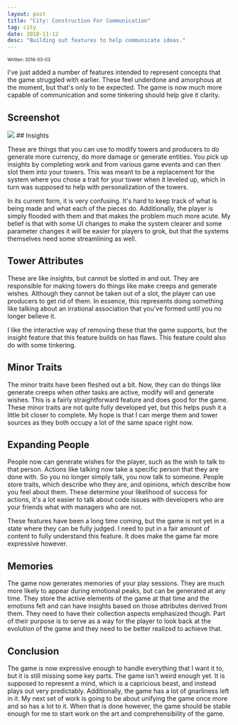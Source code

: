```yaml
---
layout: post
title: "City: Construction For Communication"
tag: city
date: 2018-11-12
desc: "Building out features to help communicate ideas."
---
```


<p style="font-size:10px">Written: 2016-03-03


I've just added a number of features intended to represent concepts that the game struggled with earlier. These feel underdone and amorphous at the moment, but that's only to be expected. The game is now much more capable of communication and some tinkering should help give it clarity.

## Screenshot
<img src="/blogImages/SS_2016-03-03_01.png" />
## Insights

These are things that you can use to modify towers and producers to do generate more currency, do more damage or generate entities. You pick up insights by completing work and from various game events and can then slot them into your towers. This was meant to be a replacement for the system where you chose a trait for your tower when it leveled up, which in turn was supposed to help with personalization of the towers.


In its current form, it is very confusing. It's hard to keep track of what is being made and what each of the pieces do. Additionally, the player is simply flooded with them and that makes the problem much more acute. My belief is that with some UI changes to make the system clearer and some parameter changes it will be easier for players to grok, but that the systems themselves need some streamlining as well.

## Tower Attributes

These are like insights, but cannot be slotted in and out. They are responsible for making towers do things like make creeps and generate wishes. Although they cannot be taken out of a slot, the player can use producers to get rid of them. In essence, this represents doing something like talking about an irrational association that you've formed until you no longer believe it.


I like the interactive way of removing these that the game supports, but the insight feature that this feature builds on has flaws. This feature could also do with some tinkering.

## Minor Traits

The minor traits have been fleshed out a bit. Now, they can do things like generate creeps when other tasks are active, modify will and generate wishes. This is a fairly straightforward feature and does good for the game. These minor traits are not quite fully developed yet, but this helps push it a little bit closer to complete. My hope is that I can merge them and tower sources as they both occupy a lot of the same space right now.

## Expanding People

People now can generate wishes for the player, such as the wish to talk to that person. Actions like talking now take a specific person that they are done with. So you no longer simply talk, you now talk to someone. People store traits, which describe who they are, and opinions, which describe how you feel about them. These determine your likelihood of success for actions, it's a lot easier to talk about code issues with developers who are your friends what with managers who are not.


These features have been a long time coming, but the game is not yet in a state where they can be fully judged. I need to put in a fair amount of content to fully understand this feature. It does make the game far more expressive however.

## Memories

The game now generates memories of your play sessions. They are much more likely to appear during emotional peaks, but can be generated at any time. They store the active elements of the game at that time and the emotions felt and can have insights based on those attributes derived from them. They need to have their collection aspects emphasized though. Part of their purpose is to serve as a way for the player to look back at the evolution of the game and they need to be better realized to achieve that.

## Conclusion

The game is now expressive enough to handle everything that I want it to, but it is still missing some key parts. The game isn't weird enough yet. It is supposed to represent a mind, which is a capricious beast, and instead plays out very predictably. Additionally, the game has a lot of gnarliness left in it. My next set of work is going to be about unifying the game once more and so has a lot to it. When that is done however, the game should be stable enough for me to start work on the art and comprehensibility of the game.

